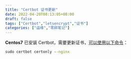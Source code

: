 ```yaml
---
title: "Certbot 证书更新"
date: 2022-04-20T08:13:05+08:00
draft: false
tags: ["Certbot","letsencrypt","证书"]
categories: ["运维","零碎笔记"]
---
```


**Centos7** 已安装 Certbot，需要更新证书，[可以使用以下命令](https://certbot.eff.org/instructions?ws=nginx&os=centosrhel7)：

```cmd
sudo certbot certonly --nginx
```



